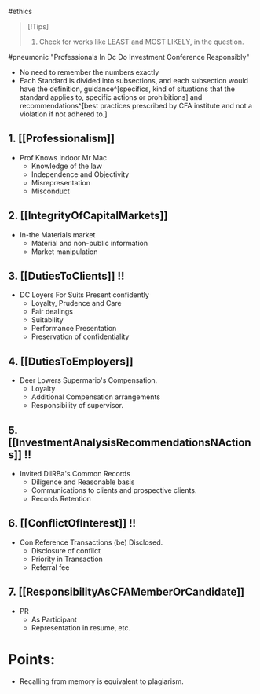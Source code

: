 #ethics 

> [!Tips]
> 1. Check for works like LEAST and MOST LIKELY, in the question. 

#pneumonic "Professionals In Dc Do Investment Conference Responsibly"

- No need to remember the numbers exactly 
- Each Standard is divided into subsections, and each subsection would have the definition, guidance^[specifics, kind of situations that the standard applies to, specific actions or prohibitions] and recommendations^[best practices prescribed by CFA institute and not a violation if not adhered to.]

## 1. [[Professionalism]]
- Prof Knows Indoor Mr Mac 
	- Knowledge of the law 
	- Independence and Objectivity 
	- Misrepresentation 
	- Misconduct
## 2. [[IntegrityOfCapitalMarkets]]
- In-the Materials market
	- Material and non-public information
	 - Market manipulation
## 3. [[DutiesToClients]] !!
- DC Loyers For Suits Present confidently 
	- Loyalty, Prudence and Care 
	- Fair dealings 
	- Suitability 
	- Performance Presentation 
	- Preservation of confidentiality 
## 4. [[DutiesToEmployers]]
- Deer Lowers Supermario's Compensation. 
	- Loyalty 
	- Additional Compensation arrangements 
	- Responsibility of supervisor.
## 5. [[InvestmentAnalysisRecommendationsNActions]] !!
- Invited DilRBa's Common Records  
	- Diligence and Reasonable basis 
	- Communications to clients and prospective clients.
	- Records Retention 
## 6. [[ConflictOfInterest]] !!
- Con Reference Transactions (be) Disclosed.
	- Disclosure of conflict 
	- Priority in Transaction 
	- Referral fee
## 7. [[ResponsibilityAsCFAMemberOrCandidate]]
- PR
	- As Participant  
	- Representation in resume, etc. 

# Points: 
- Recalling from memory is equivalent to plagiarism. 
